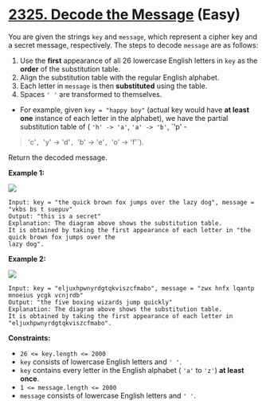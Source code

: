 # [2325. Decode the Message][link] (Easy)

[link]: https://leetcode.com/problems/decode-the-message/

You are given the strings `key` and `message`, which represent a cipher key and a secret message,
respectively. The steps to decode `message` are as follows:

1. Use the **first** appearance of all 26 lowercase English letters in `key` as the **order** of the
substitution table.
2. Align the substitution table with the regular English alphabet.
3. Each letter in `message` is then **substituted** using the table.
4. Spaces `' '` are transformed to themselves.

- For example, given `key = "happy boy"` (actual key would have **at least one** instance of each
letter in the alphabet), we have the partial substitution table of ( `'h' -> 'a'`, `'a' -> 'b'`, `'p' -
> 'c'`, `'y' -> 'd'`, `'b' -> 'e'`, `'o' -> 'f'`).

Return the decoded message.

**Example 1:**

![](https://assets.leetcode.com/uploads/2022/05/08/ex1new4.jpg)

```
Input: key = "the quick brown fox jumps over the lazy dog", message = "vkbs bs t suepuv"
Output: "this is a secret"
Explanation: The diagram above shows the substitution table.
It is obtained by taking the first appearance of each letter in "the quick brown fox jumps over the
lazy dog".
```

**Example 2:**

![](https://assets.leetcode.com/uploads/2022/05/08/ex2new.jpg)

```
Input: key = "eljuxhpwnyrdgtqkviszcfmabo", message = "zwx hnfx lqantp mnoeius ycgk vcnjrdb"
Output: "the five boxing wizards jump quickly"
Explanation: The diagram above shows the substitution table.
It is obtained by taking the first appearance of each letter in "eljuxhpwnyrdgtqkviszcfmabo".
```

**Constraints:**

- `26 <= key.length <= 2000`
- `key` consists of lowercase English letters and `' '`.
- `key` contains every letter in the English alphabet ( `'a'` to `'z'`) **at least once**.
- `1 <= message.length <= 2000`
- `message` consists of lowercase English letters and `' '`.
